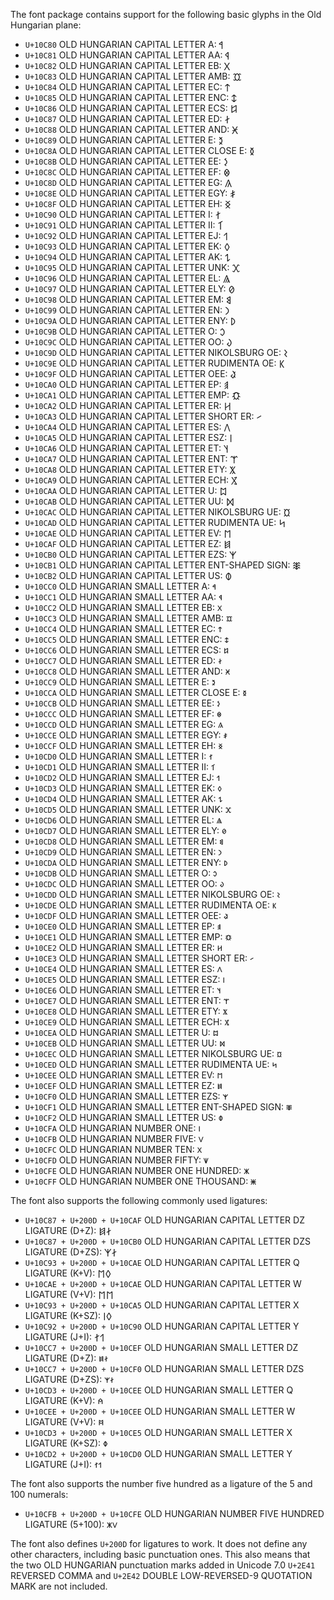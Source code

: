 The font package contains support for the following basic glyphs in the Old Hungarian plane:

- `U+10C80` OLD HUNGARIAN CAPITAL LETTER A: 𐲀
- `U+10C81` OLD HUNGARIAN CAPITAL LETTER AA: 𐲁
- `U+10C82` OLD HUNGARIAN CAPITAL LETTER EB: 𐲂
- `U+10C83` OLD HUNGARIAN CAPITAL LETTER AMB: 𐲃
- `U+10C84` OLD HUNGARIAN CAPITAL LETTER EC: 𐲄
- `U+10C85` OLD HUNGARIAN CAPITAL LETTER ENC: 𐲅
- `U+10C86` OLD HUNGARIAN CAPITAL LETTER ECS: 𐲆
- `U+10C87` OLD HUNGARIAN CAPITAL LETTER ED: 𐲇
- `U+10C88` OLD HUNGARIAN CAPITAL LETTER AND: 𐲈
- `U+10C89` OLD HUNGARIAN CAPITAL LETTER E: 𐲉
- `U+10C8A` OLD HUNGARIAN CAPITAL LETTER CLOSE E: 𐲊
- `U+10C8B` OLD HUNGARIAN CAPITAL LETTER EE: 𐲋
- `U+10C8C` OLD HUNGARIAN CAPITAL LETTER EF: 𐲌
- `U+10C8D` OLD HUNGARIAN CAPITAL LETTER EG: 𐲍
- `U+10C8E` OLD HUNGARIAN CAPITAL LETTER EGY: 𐲎
- `U+10C8F` OLD HUNGARIAN CAPITAL LETTER EH: 𐲏
- `U+10C90` OLD HUNGARIAN CAPITAL LETTER I: 𐲐
- `U+10C91` OLD HUNGARIAN CAPITAL LETTER II: 𐲑
- `U+10C92` OLD HUNGARIAN CAPITAL LETTER EJ: 𐲒
- `U+10C93` OLD HUNGARIAN CAPITAL LETTER EK: 𐲓
- `U+10C94` OLD HUNGARIAN CAPITAL LETTER AK: 𐲔
- `U+10C95` OLD HUNGARIAN CAPITAL LETTER UNK: 𐲕
- `U+10C96` OLD HUNGARIAN CAPITAL LETTER EL: 𐲖
- `U+10C97` OLD HUNGARIAN CAPITAL LETTER ELY: 𐲗
- `U+10C98` OLD HUNGARIAN CAPITAL LETTER EM: 𐲘
- `U+10C99` OLD HUNGARIAN CAPITAL LETTER EN: 𐲙
- `U+10C9A` OLD HUNGARIAN CAPITAL LETTER ENY: 𐲚
- `U+10C9B` OLD HUNGARIAN CAPITAL LETTER O: 𐲛
- `U+10C9C` OLD HUNGARIAN CAPITAL LETTER OO: 𐲜
- `U+10C9D` OLD HUNGARIAN CAPITAL LETTER NIKOLSBURG OE: 𐲝
- `U+10C9E` OLD HUNGARIAN CAPITAL LETTER RUDIMENTA OE: 𐲞
- `U+10C9F` OLD HUNGARIAN CAPITAL LETTER OEE: 𐲟
- `U+10CA0` OLD HUNGARIAN CAPITAL LETTER EP: 𐲠
- `U+10CA1` OLD HUNGARIAN CAPITAL LETTER EMP: 𐲡
- `U+10CA2` OLD HUNGARIAN CAPITAL LETTER ER: 𐲢
- `U+10CA3` OLD HUNGARIAN CAPITAL LETTER SHORT ER: 𐲣
- `U+10CA4` OLD HUNGARIAN CAPITAL LETTER ES: 𐲤
- `U+10CA5` OLD HUNGARIAN CAPITAL LETTER ESZ: 𐲥
- `U+10CA6` OLD HUNGARIAN CAPITAL LETTER ET: 𐲦
- `U+10CA7` OLD HUNGARIAN CAPITAL LETTER ENT: 𐲧
- `U+10CA8` OLD HUNGARIAN CAPITAL LETTER ETY: 𐲨
- `U+10CA9` OLD HUNGARIAN CAPITAL LETTER ECH: 𐲩
- `U+10CAA` OLD HUNGARIAN CAPITAL LETTER U: 𐲪
- `U+10CAB` OLD HUNGARIAN CAPITAL LETTER UU: 𐲫
- `U+10CAC` OLD HUNGARIAN CAPITAL LETTER NIKOLSBURG UE: 𐲬
- `U+10CAD` OLD HUNGARIAN CAPITAL LETTER RUDIMENTA UE: 𐲭
- `U+10CAE` OLD HUNGARIAN CAPITAL LETTER EV: 𐲮
- `U+10CAF` OLD HUNGARIAN CAPITAL LETTER EZ: 𐲯
- `U+10CB0` OLD HUNGARIAN CAPITAL LETTER EZS: 𐲰
- `U+10CB1` OLD HUNGARIAN CAPITAL LETTER ENT-SHAPED SIGN: 𐲱
- `U+10CB2` OLD HUNGARIAN CAPITAL LETTER US: 𐲲
- `U+10CC0` OLD HUNGARIAN SMALL LETTER A: 𐳀
- `U+10CC1` OLD HUNGARIAN SMALL LETTER AA: 𐳁
- `U+10CC2` OLD HUNGARIAN SMALL LETTER EB: 𐳂
- `U+10CC3` OLD HUNGARIAN SMALL LETTER AMB: 𐳃
- `U+10CC4` OLD HUNGARIAN SMALL LETTER EC: 𐳄
- `U+10CC5` OLD HUNGARIAN SMALL LETTER ENC: 𐳅
- `U+10CC6` OLD HUNGARIAN SMALL LETTER ECS: 𐳆
- `U+10CC7` OLD HUNGARIAN SMALL LETTER ED: 𐳇
- `U+10CC8` OLD HUNGARIAN SMALL LETTER AND: 𐳈
- `U+10CC9` OLD HUNGARIAN SMALL LETTER E: 𐳉
- `U+10CCA` OLD HUNGARIAN SMALL LETTER CLOSE E: 𐳊
- `U+10CCB` OLD HUNGARIAN SMALL LETTER EE: 𐳋
- `U+10CCC` OLD HUNGARIAN SMALL LETTER EF: 𐳌
- `U+10CCD` OLD HUNGARIAN SMALL LETTER EG: 𐳍
- `U+10CCE` OLD HUNGARIAN SMALL LETTER EGY: 𐳎
- `U+10CCF` OLD HUNGARIAN SMALL LETTER EH: 𐳏
- `U+10CD0` OLD HUNGARIAN SMALL LETTER I: 𐳐
- `U+10CD1` OLD HUNGARIAN SMALL LETTER II: 𐳑
- `U+10CD2` OLD HUNGARIAN SMALL LETTER EJ: 𐳒
- `U+10CD3` OLD HUNGARIAN SMALL LETTER EK: 𐳓
- `U+10CD4` OLD HUNGARIAN SMALL LETTER AK: 𐳔
- `U+10CD5` OLD HUNGARIAN SMALL LETTER UNK: 𐳕
- `U+10CD6` OLD HUNGARIAN SMALL LETTER EL: 𐳖
- `U+10CD7` OLD HUNGARIAN SMALL LETTER ELY: 𐳗
- `U+10CD8` OLD HUNGARIAN SMALL LETTER EM: 𐳘
- `U+10CD9` OLD HUNGARIAN SMALL LETTER EN: 𐳙
- `U+10CDA` OLD HUNGARIAN SMALL LETTER ENY: 𐳚
- `U+10CDB` OLD HUNGARIAN SMALL LETTER O: 𐳛
- `U+10CDC` OLD HUNGARIAN SMALL LETTER OO: 𐳜
- `U+10CDD` OLD HUNGARIAN SMALL LETTER NIKOLSBURG OE: 𐳝
- `U+10CDE` OLD HUNGARIAN SMALL LETTER RUDIMENTA OE: 𐳞
- `U+10CDF` OLD HUNGARIAN SMALL LETTER OEE: 𐳟
- `U+10CE0` OLD HUNGARIAN SMALL LETTER EP: 𐳠
- `U+10CE1` OLD HUNGARIAN SMALL LETTER EMP: 𐳡
- `U+10CE2` OLD HUNGARIAN SMALL LETTER ER: 𐳢
- `U+10CE3` OLD HUNGARIAN SMALL LETTER SHORT ER: 𐳣
- `U+10CE4` OLD HUNGARIAN SMALL LETTER ES: 𐳤
- `U+10CE5` OLD HUNGARIAN SMALL LETTER ESZ: 𐳥
- `U+10CE6` OLD HUNGARIAN SMALL LETTER ET: 𐳦
- `U+10CE7` OLD HUNGARIAN SMALL LETTER ENT: 𐳧
- `U+10CE8` OLD HUNGARIAN SMALL LETTER ETY: 𐳨
- `U+10CE9` OLD HUNGARIAN SMALL LETTER ECH: 𐳩
- `U+10CEA` OLD HUNGARIAN SMALL LETTER U: 𐳪
- `U+10CEB` OLD HUNGARIAN SMALL LETTER UU: 𐳫
- `U+10CEC` OLD HUNGARIAN SMALL LETTER NIKOLSBURG UE: 𐳬
- `U+10CED` OLD HUNGARIAN SMALL LETTER RUDIMENTA UE: 𐳭
- `U+10CEE` OLD HUNGARIAN SMALL LETTER EV: 𐳮
- `U+10CEF` OLD HUNGARIAN SMALL LETTER EZ: 𐳯
- `U+10CF0` OLD HUNGARIAN SMALL LETTER EZS: 𐳰
- `U+10CF1` OLD HUNGARIAN SMALL LETTER ENT-SHAPED SIGN: 𐳱
- `U+10CF2` OLD HUNGARIAN SMALL LETTER US: 𐳲
- `U+10CFA` OLD HUNGARIAN NUMBER ONE: 𐳺
- `U+10CFB` OLD HUNGARIAN NUMBER FIVE: 𐳻
- `U+10CFC` OLD HUNGARIAN NUMBER TEN: 𐳼
- `U+10CFD` OLD HUNGARIAN NUMBER FIFTY: 𐳽
- `U+10CFE` OLD HUNGARIAN NUMBER ONE HUNDRED: 𐳾
- `U+10CFF` OLD HUNGARIAN NUMBER ONE THOUSAND: 𐳿

The font also supports the following commonly used ligatures:

- `U+10C87 + U+200D + U+10CAF` OLD HUNGARIAN CAPITAL LETTER DZ LIGATURE (D+Z): 𐲇‍𐲯
- `U+10C87 + U+200D + U+10CB0` OLD HUNGARIAN CAPITAL LETTER DZS LIGATURE (D+ZS): 𐲇‍𐲰
- `U+10C93 + U+200D + U+10CAE` OLD HUNGARIAN CAPITAL LETTER Q LIGATURE (K+V): 𐲓‍𐲮
- `U+10CAE + U+200D + U+10CAE` OLD HUNGARIAN CAPITAL LETTER W LIGATURE (V+V): 𐲮‍𐲮
- `U+10C93 + U+200D + U+10CA5` OLD HUNGARIAN CAPITAL LETTER X LIGATURE (K+SZ): 𐲓‍𐲥
- `U+10C92 + U+200D + U+10C90` OLD HUNGARIAN CAPITAL LETTER Y LIGATURE (J+I): 𐲒‍𐲐
- `U+10CC7 + U+200D + U+10CEF` OLD HUNGARIAN SMALL LETTER DZ LIGATURE (D+Z): 𐳇‍𐳯
- `U+10CC7 + U+200D + U+10CF0` OLD HUNGARIAN SMALL LETTER DZS LIGATURE (D+ZS): 𐳇‍𐳰
- `U+10CD3 + U+200D + U+10CEE` OLD HUNGARIAN SMALL LETTER Q LIGATURE (K+V): 𐳓‍𐳮
- `U+10CEE + U+200D + U+10CEE` OLD HUNGARIAN SMALL LETTER W LIGATURE (V+V): 𐳮‍𐳮
- `U+10CD3 + U+200D + U+10CE5` OLD HUNGARIAN SMALL LETTER X LIGATURE (K+SZ): 𐳓‍𐳥
- `U+10CD2 + U+200D + U+10CD0` OLD HUNGARIAN SMALL LETTER Y LIGATURE (J+I): 𐳒‍𐳐

The font also supports the number five hundred as a ligature of the 5 and 100 numerals:

- `U+10CFB + U+200D + U+10CFE` OLD HUNGARIAN NUMBER FIVE HUNDRED LIGATURE (5+100): 𐳻‍𐳾

The font also defines `U+200D` for ligatures to work. It does not define any other
characters, including basic punctuation ones. This also means that the two OLD HUNGARIAN
punctuation marks added in Unicode 7.0 `U+2E41` REVERSED COMMA and `U+2E42`
DOUBLE LOW-REVERSED-9 QUOTATION MARK are not included.
